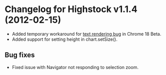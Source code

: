 # Changelog for Highstock v1.1.4 (2012-02-15)
        
- Added temporary workaround for [text rendering bug](https://github.com/highcharts/highcharts/issues/732) in Chrome 18 Beta.
- Added support for setting height in chart.setSize().

## Bug fixes
- Fixed issue with Navigator not responding to selection zoom.